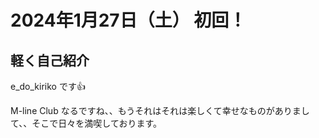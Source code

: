 # 2024年1月27日（土） 初回！

## 軽く自己紹介

e_do_kiriko です👍

M-line Club なるですね、、もうそれはそれは楽しくて幸せなものがありまして、、そこで日々を満喫しております。
